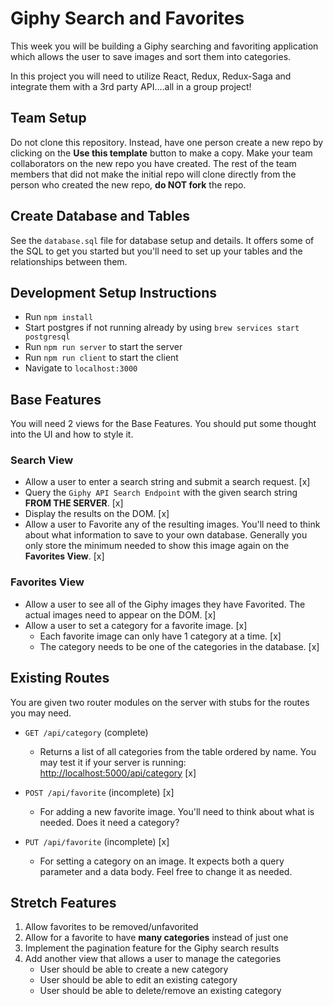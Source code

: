 # Giphy Search and Favorites

This week you will be building a Giphy searching and favoriting application which allows the user to save images and sort them into categories.

In this project you will need to utilize React, Redux, Redux-Saga and integrate them with a 3rd party API....all in a group project!

## Team Setup

Do not clone this repository. Instead, have one person create a new repo by clicking on the **Use this template** button to make a copy. Make your team collaborators on the new repo you have created. The rest of the team members that did not make the initial repo will clone directly from the person who created the new repo, **do NOT fork** the repo.

## Create Database and Tables

See the `database.sql` file for database setup and details. It offers some of the SQL to get you started but you'll need to set up your tables and the relationships between them.

## Development Setup Instructions

- Run `npm install`
- Start postgres if not running already by using `brew services start postgresql`
- Run `npm run server` to start the server
- Run `npm run client` to start the client
- Navigate to `localhost:3000`

## Base Features

You will need 2 views for the Base Features. You should put some thought into the UI and how to style it.

### Search View

- Allow a user to enter a search string and submit a search request. [x]
- Query the `Giphy API Search Endpoint` with the given search string **FROM THE SERVER**. [x]
- Display the results on the DOM. [x]
- Allow a user to Favorite any of the resulting images. You'll need to think about what information to save to your own database. Generally you only store the minimum needed to show this image again on the **Favorites View**. [x]

### Favorites View

- Allow a user to see all of the Giphy images they have Favorited. The actual images need to appear on the DOM. [x]
- Allow a user to set a category for a favorite image. [x]
  - Each favorite image can only have 1 category at a time. [x]
  - The category needs to be one of the categories in the database. [x]

## Existing Routes

You are given two router modules on the server with stubs for the routes you may need.

- `GET /api/category` (complete)

  - Returns a list of all categories from the table ordered by name. You may test it if your server is running: [http://localhost:5000/api/category](http://localhost:5000/api/category) [x]

- `POST /api/favorite` (incomplete) [x]

  - For adding a new favorite image. You'll need to think about what is needed. Does it need a category?

- `PUT /api/favorite` (incomplete) [x]
  - For setting a category on an image. It expects both a query parameter and a data body. Feel free to change it as needed.

## Stretch Features

1. Allow favorites to be removed/unfavorited
1. Allow for a favorite to have **many categories** instead of just one
1. Implement the pagination feature for the Giphy search results
1. Add another view that allows a user to manage the categories
   - User should be able to create a new category
   - User should be able to edit an existing category
   - User should be able to delete/remove an existing category
